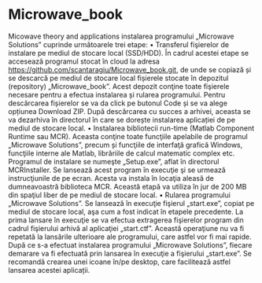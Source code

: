 # Microwave_book
Micowave theory and applications
instalarea programului „Microwave Solutions” cuprinde următoarele trei etape:
•	Transferul fişierelor de instalare pe  mediul de stocare local (SSD/HDD). 
În cadrul acestei etape se accesează programul stocat în cloud la adresa https://github.com/scantaragiu/Microwave_book.git, de unde se copiază și se descarcă pe mediul de stocare local fișierele stocate în depozitul (repository) „Microwave_book”. Acest depozit conţine toate fişierele necesare pentru a efectua instalarea și rularea programului. Pentru descărcarea fișierelor se va da click pe butonul Code și se va alege opțiunea Download ZIP. După descărcarea cu succes a arhivei, aceasta se va dezarhiva în directorul în care se dorește instalarea aplicației de pe mediul de stocare local.
•	Instalarea bibliotecii run-time (Matlab Component Runtime sau MCR). 
Aceasta conţine toate funcţiile apelabile de programul „Microwave Solutions”, precum și funcţiile de interfaţă grafică Windows, funcţiile interne ale Matlab, librăriile de calcul matematic complex etc. Programul de instalare se numeşte „Setup.exe”, aflat în directorul MCRInstaller. Se lansează acest program în execuţie şi se urmează instrucţiunile de pe ecran. Acesta va instala în locaţia aleasă de dumneavoastră biblioteca MCR. Această etapă va utiliza în jur de 200 MB din spaţiul liber de pe mediul de stocare local.
•	Rularea programului „Microwave Solutions”. 
Se lansează în execuţie fişierul „start.exe”, copiat pe mediul de stocare local, aşa cum a fost indicat în etapele precedente. La prima lansare în execuţie se va efectua extragerea fişierelor program din cadrul fişierului arhivă al aplicaţiei „start.ctf”. Această operaţiune nu va fi repetată la lansările ulterioare ale programului, care astfel vor fi mai rapide.
După ce s-a efectuat instalarea programului „Microwave Solutions”, fiecare demarare va fi efectuată prin lansarea în execuţie a fişierului „start.exe”. Se recomandă crearea unei icoane în/pe desktop, care facilitează astfel lansarea acestei aplicații.

